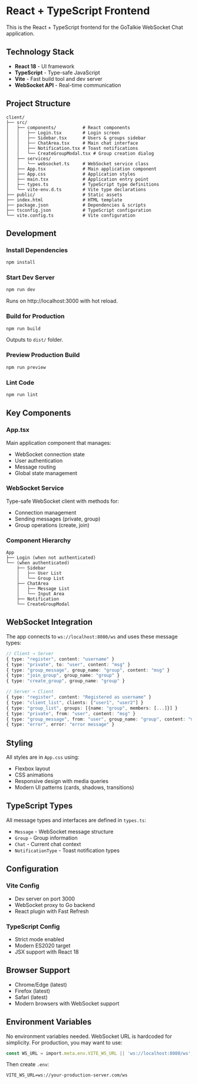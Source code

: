 # React + TypeScript Frontend

This is the React + TypeScript frontend for the GoTalkie WebSocket Chat application.

## Technology Stack

- **React 18** - UI framework
- **TypeScript** - Type-safe JavaScript
- **Vite** - Fast build tool and dev server
- **WebSocket API** - Real-time communication

## Project Structure

```
client/
├── src/
│   ├── components/          # React components
│   │   ├── Login.tsx        # Login screen
│   │   ├── Sidebar.tsx      # Users & groups sidebar
│   │   ├── ChatArea.tsx     # Main chat interface
│   │   ├── Notification.tsx # Toast notifications
│   │   └── CreateGroupModal.tsx # Group creation dialog
│   ├── services/
│   │   └── websocket.ts     # WebSocket service class
│   ├── App.tsx              # Main application component
│   ├── App.css              # Application styles
│   ├── main.tsx             # Application entry point
│   ├── types.ts             # TypeScript type definitions
│   └── vite-env.d.ts        # Vite type declarations
├── public/                  # Static assets
├── index.html               # HTML template
├── package.json             # Dependencies & scripts
├── tsconfig.json            # TypeScript configuration
└── vite.config.ts           # Vite configuration
```

## Development

### Install Dependencies
```bash
npm install
```

### Start Dev Server
```bash
npm run dev
```
Runs on http://localhost:3000 with hot reload.

### Build for Production
```bash
npm run build
```
Outputs to `dist/` folder.

### Preview Production Build
```bash
npm run preview
```

### Lint Code
```bash
npm run lint
```

## Key Components

### App.tsx
Main application component that manages:
- WebSocket connection state
- User authentication
- Message routing
- Global state management

### WebSocket Service
Type-safe WebSocket client with methods for:
- Connection management
- Sending messages (private, group)
- Group operations (create, join)

### Component Hierarchy
```
App
├── Login (when not authenticated)
└── (when authenticated)
    ├── Sidebar
    │   ├── User List
    │   └── Group List
    ├── ChatArea
    │   ├── Message List
    │   └── Input Area
    ├── Notification
    └── CreateGroupModal
```

## WebSocket Integration

The app connects to `ws://localhost:8080/ws` and uses these message types:

```typescript
// Client → Server
{ type: "register", content: "username" }
{ type: "private", to: "user", content: "msg" }
{ type: "group_message", group_name: "group", content: "msg" }
{ type: "join_group", group_name: "group" }
{ type: "create_group", group_name: "group" }

// Server → Client
{ type: "register", content: "Registered as username" }
{ type: "client_list", clients: ["user1", "user2"] }
{ type: "group_list", groups: [{name: "group", members: [...]}] }
{ type: "private", from: "user", content: "msg" }
{ type: "group_message", from: "user", group_name: "group", content: "msg" }
{ type: "error", error: "error message" }
```

## Styling

All styles are in `App.css` using:
- Flexbox layout
- CSS animations
- Responsive design with media queries
- Modern UI patterns (cards, shadows, transitions)

## TypeScript Types

All message types and interfaces are defined in `types.ts`:
- `Message` - WebSocket message structure
- `Group` - Group information
- `Chat` - Current chat context
- `NotificationType` - Toast notification types

## Configuration

### Vite Config
- Dev server on port 3000
- WebSocket proxy to Go backend
- React plugin with Fast Refresh

### TypeScript Config
- Strict mode enabled
- Modern ES2020 target
- JSX support with React 18

## Browser Support

- Chrome/Edge (latest)
- Firefox (latest)
- Safari (latest)
- Modern browsers with WebSocket support

## Environment Variables

No environment variables needed. WebSocket URL is hardcoded for simplicity.
For production, you may want to use:

```typescript
const WS_URL = import.meta.env.VITE_WS_URL || 'ws://localhost:8080/ws';
```

Then create `.env`:
```
VITE_WS_URL=ws://your-production-server.com/ws
```
